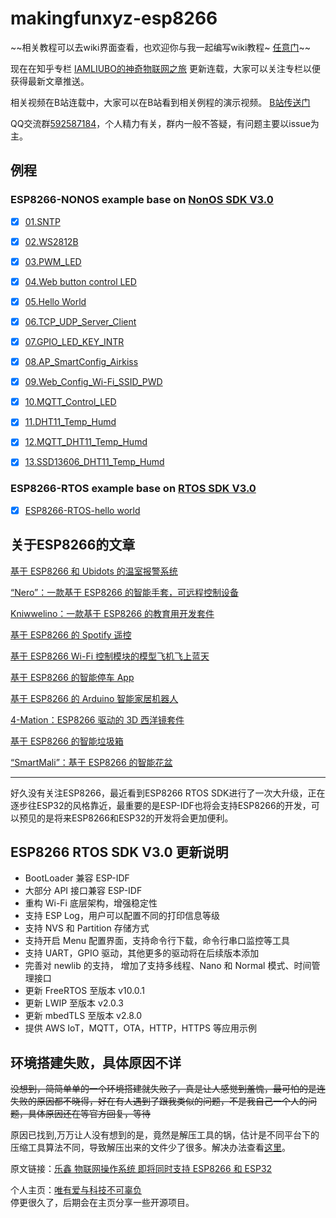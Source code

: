 # makingfunxyz-esp8266

~~相关教程可以去wiki界面查看，也欢迎你与我一起编写wiki教程~ [任意门](https://github.com/imliubo/makingfunxyz-esp8266/wiki)~~

现在在知乎专栏 [IAMLIUBO的神奇物联网之旅](https://zhuanlan.zhihu.com/imliubo-magic-IoT-Tutorial) 更新连载，大家可以关注专栏以便获得最新文章推送。

相关视频在B站连载中，大家可以在B站看到相关例程的演示视频。 [B站传送门](https://www.bilibili.com/video/av37953711/)

QQ交流群[592587184](https://jq.qq.com/?_wv=1027&k=5kJWmKu)，个人精力有关，群内一般不答疑，有问题主要以issue为主。

## 例程

### ESP8266-NONOS example base on [NonOS SDK V3.0](https://github.com/espressif/ESP8266_NONOS_SDK/tree/release/v3.0.0)

- [x] [01.SNTP](https://github.com/imliubo/makingfunxyz-esp8266/tree/master/makingfunxyz-esp8266-NONOS/01.SNTP)
- [x] [02.WS2812B](https://github.com/imliubo/makingfunxyz-esp8266/tree/master/makingfunxyz-esp8266-NONOS/02.WS2812B)
- [x] [03.PWM_LED](https://github.com/imliubo/makingfunxyz-esp8266/tree/master/makingfunxyz-esp8266-NONOS/03.BreathingLightPWM)
- [x] [04.Web button control LED](https://github.com/imliubo/makingfunxyz-esp8266/tree/master/makingfunxyz-esp8266-NONOS/04.WebControlLED)
- [x] [05.Hello World](https://github.com/imliubo/makingfunxyz-esp8266/tree/master/makingfunxyz-esp8266-NONOS/05.HelloWorld)
- [x] [06.TCP_UDP_Server_Client](https://github.com/imliubo/makingfunxyz-esp8266/tree/master/makingfunxyz-esp8266-NONOS/06.TCP_UDP_Server_Client)
- [x] [07.GPIO_LED_KEY_INTR](https://github.com/imliubo/makingfunxyz-esp8266/tree/master/makingfunxyz-esp8266-NONOS/07.GPIO_LED_KEY_INTR)
- [x] [08.AP_SmartConfig_Airkiss](https://github.com/imliubo/makingfunxyz-esp8266/tree/master/makingfunxyz-esp8266-NONOS/08.AP_SmartConfig_Airkiss)
- [x] [09.Web_Config_Wi-Fi_SSID_PWD](https://github.com/imliubo/makingfunxyz-esp8266/tree/master/makingfunxyz-esp8266-NONOS/09.Web_Config_Wi-Fi_SSID_PWD)
- [x] [10.MQTT_Control_LED](https://github.com/imliubo/makingfunxyz-esp8266/tree/master/makingfunxyz-esp8266-NONOS/10.MQTT_Control_LED)
- [x] [11.DHT11_Temp_Humd](https://github.com/imliubo/makingfunxyz-esp8266/tree/master/makingfunxyz-esp8266-NONOS/11.DHT11_Temp_Humd)
- [x] [12.MQTT_DHT11_Temp_Humd](https://github.com/imliubo/makingfunxyz-esp8266/tree/master/makingfunxyz-esp8266-NONOS/12.MQTT_DHT11_Temp_Humd)
- [x] [13.SSD13606_DHT11_Temp_Humd](https://github.com/imliubo/makingfunxyz-esp8266/tree/master/makingfunxyz-esp8266-NONOS/13.SSD1306_DHT11_Temp_Humd)


### ESP8266-RTOS example base on [RTOS SDK V3.0](https://github.com/espressif/ESP8266_RTOS_SDK/tree/release/v3.0)

- [x] [ESP8266-RTOS-hello world](https://github.com/imliubo/makingfunxyz-esp8266/tree/master/makingfunxyz-esp8266-RTOS/1.hello_world)


## 关于ESP8266的文章

[基于 ESP8266 和 Ubidots 的温室报警系统](https://www.espressif.com/zh-hans/media_overview/news/%E5%9F%BA%E4%BA%8E-esp8266-%E5%92%8C-ubidots-%E7%9A%84%E6%B8%A9%E5%AE%A4%E6%8A%A5%E8%AD%A6%E7%B3%BB%E7%BB%9F?position=31&list=JQFPizwE-ZyA5t0AlnJ9J_2WCwYUHfFw64Tb-LwiQiM)

[“Nero”：一款基于 ESP8266 的智能手套，可远程控制设备
](https://www.espressif.com/zh-hans/media_overview/news/%E2%80%9Cnero%E2%80%9D%EF%BC%9A%E4%B8%80%E6%AC%BE%E5%9F%BA%E4%BA%8E-esp8266-%E7%9A%84%E6%99%BA%E8%83%BD%E6%89%8B%E5%A5%97%EF%BC%8C%E5%8F%AF%E8%BF%9C%E7%A8%8B%E6%8E%A7%E5%88%B6%E8%AE%BE%E5%A4%87?position=32&list=n9kWKktiKNKg9bA_O-Y8zZTQQZRTuKlM29t-7T3shOM)

[Kniwwelino：一款基于 ESP8266 的教育用开发套件
](https://www.espressif.com/zh-hans/media_overview/news/kniwwelino%EF%BC%9A%E4%B8%80%E6%AC%BE%E5%9F%BA%E4%BA%8E-esp8266-%E7%9A%84%E6%95%99%E8%82%B2%E7%94%A8%E5%BC%80%E5%8F%91%E5%A5%97%E4%BB%B6?position=33&list=n9kWKktiKNKg9bA_O-Y8zZTQQZRTuKlM29t-7T3shOM)

[基于 ESP8266 的 Spotify 遥控
](https://www.espressif.com/zh-hans/media_overview/news/%E5%9F%BA%E4%BA%8E-esp8266-%E7%9A%84-spotify-%E9%81%A5%E6%8E%A7?position=34&list=n9kWKktiKNKg9bA_O-Y8zZTQQZRTuKlM29t-7T3shOM)

[基于 ESP8266 Wi-Fi 控制模块的模型飞机飞上蓝天
](https://www.espressif.com/zh-hans/media_overview/news/%E5%9F%BA%E4%BA%8E-esp8266-wi-fi-%E6%8E%A7%E5%88%B6%E6%A8%A1%E5%9D%97%E7%9A%84%E6%A8%A1%E5%9E%8B%E9%A3%9E%E6%9C%BA%E9%A3%9E%E4%B8%8A%E8%93%9D%E5%A4%A9?position=41&list=PBlvtq2ufZumogl5Qk-q56j59ejw75NMXjT5NgK7YO8)

[基于 ESP8266 的智能停车 App
](https://www.espressif.com/zh-hans/media_overview/news/%E5%9F%BA%E4%BA%8E-esp8266-%E7%9A%84%E6%99%BA%E8%83%BD%E5%81%9C%E8%BD%A6-app?position=53&list=IQorga8Yj5yQOONEl8NSfqq4uiFeKMzG5Dqputy7gHY)

[基于 ESP8266 的 Arduino 智能家居机器人
](https://www.espressif.com/zh-hans/media_overview/news/%E5%9F%BA%E4%BA%8E-esp8266-%E7%9A%84-arduino-%E6%99%BA%E8%83%BD%E5%AE%B6%E5%B1%85%E6%9C%BA%E5%99%A8%E4%BA%BA?position=54&list=oCu6N7c06a6062i5azT6jx-Cu1-23aXLNR_JPu5WzMQ)

[4-Mation：ESP8266 驱动的 3D 西洋镜套件
](https://www.espressif.com/zh-hans/media_overview/news/4-mation%EF%BC%9Aesp8266-%E9%A9%B1%E5%8A%A8%E7%9A%84-3d-%E8%A5%BF%E6%B4%8B%E9%95%9C%E5%A5%97%E4%BB%B6?position=57&list=oCu6N7c06a6062i5azT6jx-Cu1-23aXLNR_JPu5WzMQ)

[基于 ESP8266 的智能垃圾箱
](https://www.espressif.com/zh-hans/media_overview/news/%E5%9F%BA%E4%BA%8E-esp8266-%E7%9A%84%E6%99%BA%E8%83%BD%E5%9E%83%E5%9C%BE%E7%AE%B1?position=63&list=cHZh1ici58e8DV-AFfXIkse-M8dXVjJcKhCKd2_k8-Q)

[“SmartMali”：基于 ESP8266 的智能花盆
](https://www.espressif.com/zh-hans/media_overview/news/%E2%80%9Csmartmali%E2%80%9D%EF%BC%9A%E5%9F%BA%E4%BA%8E-esp8266-%E7%9A%84%E6%99%BA%E8%83%BD%E8%8A%B1%E7%9B%86?position=65&list=cHZh1ici58e8DV-AFfXIkse-M8dXVjJcKhCKd2_k8-Q)


---

好久没有关注ESP8266，最近看到ESP8266 RTOS SDK进行了一次大升级，正在逐步往ESP32的风格靠近，最重要的是ESP-IDF也将会支持ESP8266的开发，可以预见的是将来ESP8266和ESP32的开发将会更加便利。

## ESP8266 RTOS SDK V3.0 更新说明
* BootLoader 兼容 ESP-IDF
* 大部分 API 接口兼容 ESP-IDF
* 重构 Wi-Fi 底层架构，增强稳定性
* 支持 ESP Log，用户可以配置不同的打印信息等级
* 支持 NVS 和 Partition 存储方式
* 支持开启 Menu 配置界面，支持命令行下载，命令行串口监控等工具
* 支持 UART，GPIO 驱动，其他更多的驱动将在后续版本添加
* 完善对 newlib 的支持， 增加了支持多线程、Nano 和 Normal 模式、时间管理接口
* 更新 FreeRTOS 至版本 v10.0.1
* 更新 LWIP 至版本 v2.0.3
* 更新 mbedTLS 至版本 v2.8.0
* 提供 AWS IoT，MQTT，OTA，HTTP，HTTPS 等应用示例

## 环境搭建失败，具体原因不详

~~没想到，简简单单的一个环境搭建就失败了，真是让人感觉到羞愧，最可怕的是连失败的原因都不晓得，好在有人遇到了跟我类似的问题，不是我自己一个人的问题，具体原因还在等官方回复，等待~~

原因已找到,万万让人没有想到的是，竟然是解压工具的锅，估计是不同平台下的压缩工具算法不同，导致解压出来的文件少了很多。解决办法查看[这里](https://github.com/espressif/ESP8266_RTOS_SDK/issues/317)。

原文链接：[乐鑫 物联网操作系统 即将同时支持 ESP8266 和 ESP32](https://mp.weixin.qq.com/s/x8fIFkns7DDFmqX1Wjn5mQ)


个人主页：[唯有爱与科技不可辜负](https://www.makingfun.xyz)  
停更很久了，后期会在主页分享一些开源项目。

